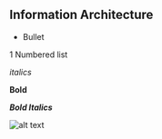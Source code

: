 ## Information Architecture

* Bullet

1 Numbered list

_italics_

**Bold**

***Bold Italics***

![alt text](https:github.com/maubanel/bnb/Images/CardSortingByCompetition.jpg "Logo Title Text 1")
